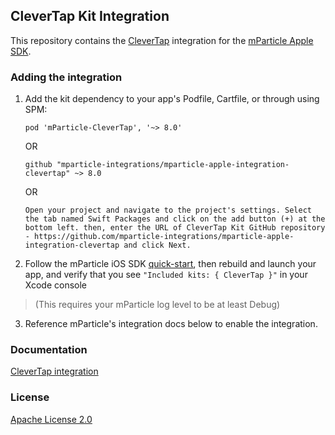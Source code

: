## CleverTap Kit Integration

This repository contains the [CleverTap](https://clevertap.com/) integration for the [mParticle Apple SDK](https://github.com/mParticle/mparticle-apple-sdk).

### Adding the integration

1. Add the kit dependency to your app's Podfile, Cartfile, or through using SPM:

    ```
    pod 'mParticle-CleverTap', '~> 8.0'
    ```

    OR

    ```
    github "mparticle-integrations/mparticle-apple-integration-clevertap" ~> 8.0
    ```
    
    OR

    ```
    Open your project and navigate to the project's settings. Select the tab named Swift Packages and click on the add button (+) at the bottom left. then, enter the URL of CleverTap Kit GitHub repository - https://github.com/mparticle-integrations/mparticle-apple-integration-clevertap and click Next.
    ```

2. Follow the mParticle iOS SDK [quick-start](https://github.com/mParticle/mparticle-apple-sdk), then rebuild and launch your app, and verify that you see `"Included kits: { CleverTap }"` in your Xcode console 

> (This requires your mParticle log level to be at least Debug)

3. Reference mParticle's integration docs below to enable the integration.

### Documentation

[CleverTap integration](https://docs.mparticle.com/integrations/clevertap/event/)

### License

[Apache License 2.0](http://www.apache.org/licenses/LICENSE-2.0)
